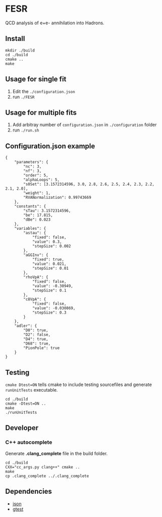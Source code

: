 # FESR 
QCD analysis of e+e- annihilation into Hadrons.

## Install
```
mkdir ./build
cd ./build
cmake ..
make
```

## Usage for single fit
1. Edit the `./configuration.json`
2. run `./FESR`

## Usage for multiple fits
1. Add arbitray number of `configuration.json` in `./configuration` folder
2. run `./run.sh`

## Configuration.json example
```
{
    "parameters": {
        "nc": 3,
        "nf": 3,
        "order": 5,
        "alphaLoops": 5,
        "s0Set": [3.1572314596, 3.0, 2.8, 2.6, 2.5, 2.4, 2.3, 2.2, 2.1, 2.0],
        "weight": 1,
        "RVANormalization": 0.99743669
    },
    "constants": {
        "sTau": 3.1572314596,
        "be": 17.815,
        "dBe": 0.023
    },
    "variables": {
        "astau": {
            "fixed": false,
            "value": 0.3,
            "stepSize": 0.002
        },
        "aGGInv": {
            "fixed": true,
            "value": 0.021,
            "stepSize": 0.01
        },
        "rhoVpA": {
            "fixed": false,
            "value": -0.30949,
            "stepSize": 0.1
        },
        "c8VpA": {
            "fixed": false,
            "value": -0.030869,
            "stepSize": 0.3
        }
    },
    "adler": {
        "D0": true,
        "D2": false,
        "D4": true,
        "D68": true,
        "PionPole": true
    }
}

```


## Testing
`cmake Dtest=ON` tells cmake to include testing sourcefiles and generate `runUnitTests` executable. 
```
cd ./build
cmake -Dtest=ON ..
make
./runUnitTests
```

## Developer
### C++ autocomplete 
Generate **.clang_complete** file in the build folder.
```
cd ./build
CXX="cc_args.py clang++" cmake ..
make
cp .clang_complete ../.clang_complete
```

## Dependencies 
* [json](https://github.com/nlohmann/json)
* [gtest](https://github.com/google/googletest)
